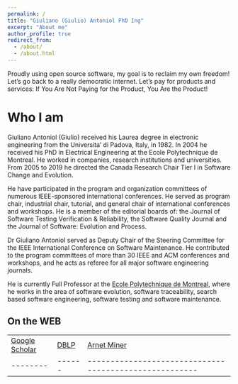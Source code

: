 ```yaml
---
permalink: /
title: "Giuliano (Giulio) Antoniol PhD Ing"
excerpt: "About me"
author_profile: true
redirect_from: 
  - /about/
  - /about.html
---
```





Proudly using open source software, my goal is to reclaim my own freedom! Let’s go back to a really democratic internet. Let’s pay for products and services: If You Are Not Paying for the Product, You Are the Product!


Who I am 
======

Giuliano Antoniol (Giulio) received his Laurea degree in electronic engineering from the Universita’ di Padova, Italy, in 1982. In 2004 he received his PhD in Electrical Engineering at the Ecole Polytechnique de Montreal. He worked in companies, research institutions and universities. From 2005 to 2019 he directed the Canada Research Chair Tier I in Software Change and Evolution.

He have participated in the program and organization committees of numerous IEEE-sponsored international conferences. He served as program chair, industrial chair, tutorial, and general chair of international conferences and workshops. He is a member of the editorial boards of: the Journal of Software Testing Verification & Reliability, the Software Quality Journal and the Journal of Software: Evolution and Process.

Dr Giuliano Antoniol served as Deputy Chair of the Steering Committee for the IEEE International Conference on Software Maintenance. He contributed to the program committees of more than 30 IEEE and ACM conferences and workshops, and he acts as referee for all major software engineering journals.

He is currently Full Professor at the [Ecole Polytechnique de Montreal](https://www.polymtl.ca/), where he works in the area of software evolution, software traceability, search based software engineering, software testing and software maintenance.

On the WEB
------


|   |   |                     |
| --------         | ------ | ------------------------------------------------------ |
|  [Google Scholar](http://scholar.google.com/citations?user=136elhQAAAAJ&amp;hl=en)              |  [DBLP](http://www.informatik.uni-trier.de/~ley/db/indices/a-tree/a/Antoniol:Giuliano.html)    |     [Arnet Miner](https://aminer.org/profile/giuliano-antoniol/5440592fdabfae805a6b2c3d)                                                             |
| --------         | ------ | ------------------------------------------------------ |



